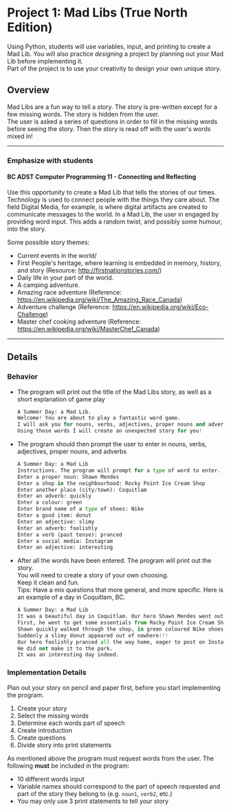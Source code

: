 # Project 1: Mad Libs (True North Edition)

Using Python, students will use variables, input, and printing to create a Mad Lib. You will also practice *designing* a project by planning out your Mad Lib before implementing it.  
Part of the project is to use your creativity to design your own unique story.

## Overview

Mad Libs are a fun way to tell a story. The story is pre-written except for a few missing words.  The story is hidden from the user.  
The user is asked a series of questions in order to fill in the missing words before seeing the story.
Then the story is read off with the user's words mixed in!

---

### Emphasize with students

#### BC ADST Computer Programming 11 - Connecting and Reflecting

Use this opportunity to create a Mad Lib that tells the stories of our times.
Technology is used to connect people with the things they care about.
The field Digital Media, for example, is where digital artifacts are created to communicate messages to the world.
In a Mad Lib, the user in engaged by providing word input.
This adds a random twist, and possibly some humour, into the story.

Some possible story themes:

* Current events in the world/
* First People's heritage, where learning is embedded in memory, history, and story  (Resource: http://firstnationstories.com/)
* Daily life in your part of the world.
* A camping adventure.
* Amazing race adventure (Reference:  https://en.wikipedia.org/wiki/The_Amazing_Race_Canada)
* Adventure challenge (Reference: https://en.wikipedia.org/wiki/Eco-Challenge)
* Master chef cooking adventure (Reference: https://en.wikipedia.org/wiki/MasterChef_Canada)

---

## Details

### Behavior

* The program will print out the title of the Mad Libs story, as well as a short explanation of game play

    ```python
    A Summer Day: a Mad Lib.
    Welcome! You are about to play a fantastic word game.
    I will ask you for nouns, verbs, adjectives, proper nouns and adverbs.
    Using those words I will create an unexpected story for you!
    ```

* The program should then prompt the user to enter in nouns, verbs, adjectives, proper nouns, and adverbs

    ```python
    A Summer Day: a Mad Lib
    Instructions. The program will prompt for a type of word to enter. After all words are entered the program will print a story
    Enter a proper noun: Shawn Mendes
    Enter a shop in the neighbourhood: Rocky Point Ice Cream Shop
    Enter another place (city/town): Coquitlam
    Enter an adverb: quickly
    Enter a colour: green
    Enter brand name of a type of shoes: Nike
    Enter a good item: donut
    Enter an adjective: slimy
    Enter an adverb: foolishly
    Enter a verb (past tense): pranced
    Enter a social media: Instagram
    Enter an adjective: interesting

    ```

* After all the words have been entered. The program will print out the story.  
You will need to create a story of your own choosing.  
Keep it clean and fun.  
Tips: Have a mix questions that more general, and more specific.
Here is an example of a day in Coquitlam, BC.

    ```python
    A Summer Day: a Mad Lib
    It was a beautiful day in Coquitlam. Our hero Shawn Mendes went out to explore the great outdoors.
    First, he went to get some essentials from Rocky Point Ice Cream Shop.
    Shawn quickly walked through the shop, in green coloured Nike shoes.
    Suddenly a slimy donut appeared out of nowhere!!!
    Our hero foolishly pranced all the way home, eager to post on Instagram.
    He did not make it to the park.
    It was an interesting day indeed.
    ```

### Implementation Details

Plan out your story on pencil and paper first, before you start implementing the program.

1. Create your story
2. Select the missing words
3. Determine each words part of speech
4. Create introduction
5. Create questions
6. Divide story into print statements

As mentioned above the program must request words from the user. The following **must** be included in the program:

* 10 different words input
* Variable names should correspond to the part of speech requested and part of the story they belong to (e.g. `noun1`, `verb2`, etc.)
* You may only use 3 print statements to tell your story
